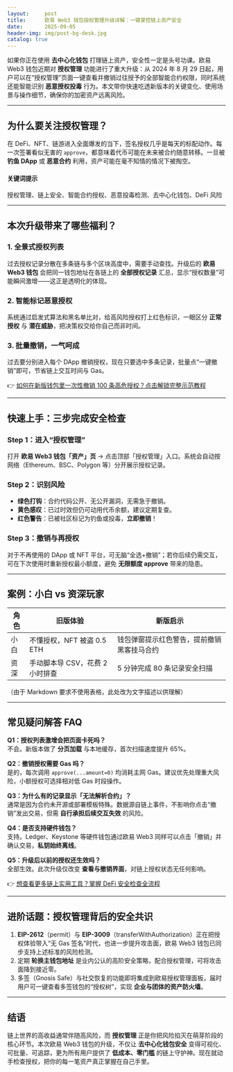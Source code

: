 ```yaml
---
layout:     post
title:      欧易 Web3 钱包授权管理升级详解：一键掌控链上资产安全
date:       2025-09-05
header-img: img/post-bg-desk.jpg
catalog: true
---
```


如果你正在使用 **去中心化钱包** 打理链上资产，安全性一定是头号功课。欧易 Web3 钱包近期对 **授权管理** 功能进行了重大升级：从 2024 年 8 月 29 日起，用户可以在“授权管理”页面一键查看并撤销过往授予的全部智能合约权限，同时系统还能智能识别 **恶意授权投毒** 行为。本文带你快速吃透新版本的关键变化、使用场景与操作细节，确保你的加密资产远离风险。

---

## 为什么要关注授权管理？

在 DeFi、NFT、链游进入全面爆发的当下，签名授权几乎是每天的标配动作。每一次签署看似无害的 `approve`，都意味着代币可能在未来被合约随意转移。一旦被 **钓鱼 DApp** 或 **恶意合约** 利用，资产可能在毫不知情的情况下被掏空。

#### 关键词提示  
授权管理、链上安全、智能合约授权、恶意投毒检测、去中心化钱包、DeFi 风险

---

## 本次升级带来了哪些福利？

### 1. 全景式授权列表  
过去授权记录分散在多条链与多个区块高度中，需要手动查找。升级后的 **欧易 Web3 钱包** 会把同一钱包地址在各链上的 **全部授权记录** 汇总，显示“授权数量”可能瞬间激增——这正是透明化的体现。

### 2. 智能标记恶意授权  
系统通过启发式算法和黑名单比对，给高风险授权打上红色标识，一眼区分 **正常授权** 与 **潜在威胁**，把决策权交给你自己而非时间。

### 3. 批量撤销，一气呵成  
过去要分别进入每个 DApp 撤销授权，现在只要选中多条记录，批量点“一键撤销”即可，节省链上交互时间与 Gas。

👉 [如何在新版钱包里一次性撤销 100 条高危授权？点击解锁完整示范教程](https://okxdog.com/)

---

## 快速上手：三步完成安全检查

### Step 1：进入“授权管理”
打开 **欧易 Web3 钱包「资产」页** → 点击顶部「授权管理」入口。系统会自动按网络（Ethereum、BSC、Polygon 等）分开展示授权记录。

### Step 2：识别风险
- **绿色打钩**：合约代码公开、无公开漏洞，无需急于撤销。  
- **黄色感叹**：已过时效但仍可动用代币余额，建议定期复查。  
- **红色警告**：已被社区标记为钓鱼或投毒，**立即撤销**！

### Step 3：撤销与再授权  
对于不再使用的 DApp 或 NFT 平台，可无脑“全选+撤销”；若你后续仍需交互，可在下次使用时重新授权最小额度，避免 **无限额度 approve** 带来的隐患。

---

## 案例：小白 vs 资深玩家

| 角色 | 旧版体验 | 新版启示 |
|------|----------|----------|
| 小白 | 不懂授权，NFT 被盗 0.5 ETH | 钱包弹窗提示红色警告，提前撤销黑客挂马合约 |
| 资深 | 手动脚本导 CSV，花费 2 小时排查 | 5 分钟完成 80 条记录安全扫描 |

（由于 Markdown 要求不使用表格，此处改为文字描述以供理解）

---

## 常见疑问解答 FAQ

**Q1：授权列表激增会把页面卡死吗？**  
不会。新版本做了 **分页加载** 与本地缓存，首次扫描速度提升 65%。

**Q2：撤销授权需要 Gas 吗？**  
是的，每次调用 `approve(...amount=0)` 均消耗主网 Gas。建议优先处理重大风险，小额授权可选择相对低 Gas 时段操作。

**Q3：为什么有的记录显示「无法解析合约」？**  
通常是因为合约未开源或部署模板特殊。数据源自链上事件，不影响你点击“撤销”发出交易，但需 **自行承担后续交互失效** 的风险。

**Q4：是否支持硬件钱包？**  
支持。Ledger、Keystone 等硬件钱包通过欧易 Web3 同样可以点击「撤销」并确认交易，**私钥始终离线**。

**Q5：升级后以前的授权还生效吗？**  
全部生效。此次升级仅改变 **查看与撤销界面**，对链上授权状态无任何影响。

👉 [想查看更多链上实用工具？掌握 DeFi 安全检查全流程](https://okxdog.com/)

---

## 进阶话题：授权管理背后的安全共识

1. **EIP-2612**（permit）与 **EIP-3009**（transferWithAuthorization）正在把授权体验带入“无 Gas 签名”时代，也进一步提升攻击面，欧易 Web3 钱包已同步支持上述标准的风险检测。  
2. 定期 **轮换主钱包地址** 是业内公认的高阶安全策略，配合授权管理，可将攻击面降到接近零。  
3. 多签（Gnosis Safe）与社交恢复的功能即将集成到欧易授权管理面板，届时用户可一键查看多签钱包的“授权树”，实现 **企业与团体的资产防火墙**。

---

## 结语

链上世界的高收益通常伴随高风险，而 **授权管理** 正是你把风险掐灭在萌芽阶段的核心环节。本次欧易 Web3 钱包的升级，不仅让 **去中心化钱包安全** 变得可视化、可批量、可追踪，更为所有用户提供了 **低成本、零门槛** 的链上守护神。现在就动手检查授权，把你的每一笔资产真正掌握在自己手里。